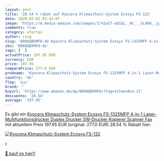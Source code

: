 ```yaml
---
layout: post
title: '28.54 % rabat auf Kyocera Klimaschutz-System Ecosys FS-132'
date: 2020-02-01 01:42:07
image: 'https://m.media-amazon.com/images/I/41wIf-a81UL._AC_._SL400_.jpg'
comments: true
category: ofertas
author: ring
slug: 'B00AQBXMF8-de Kyocera Klimaschutz-System Ecosys FS-1325MFP 4-in-1 Laser-...'
sku: 'B00AQBXMF8-de'
tags: [  ]
actualPrice: 197.95 EUR
currency: EUR
price: 197.95
comparePrice: 277.0 EUR
prodname: 'Kyocera Klimaschutz-System Ecosys FS-1325MFP 4-in-1 Laser-Multifunktionsdrucker  Duplex Drucker  SW-Drucker  Kopierer  Scanner  Fax '
country: 'de'
flag: '🇩🇪'
brand: ''
buyurl: 'https://www.amazon.de/dp/B00AQBXMF8/?tag=tolees0ca-21'
descuento: '28.54'
average: '197.95'
---
```


Es gibt ein [Kyocera Klimaschutz-System Ecosys FS-1325MFP 4-in-1 Laser-Multifunktionsdrucker  Duplex Drucker  SW-Drucker  Kopierer  Scanner  Fax ](https://www.amazon.de/dp/B00AQBXMF8/?tag=tolees0ca-21) mit aktuellem Preis 197.95 EUR (original: 277.0 EUR) 28.54 % Rabatt hier:

[![Kyocera Klimaschutz-System Ecosys FS-132](https://m.media-amazon.com/images/I/41wIf-a81UL._AC_._SL400_.jpg)](https://www.amazon.de/dp/B00AQBXMF8/?tag=tolees0ca-21)

ℹ️:


[🛒 kauf es hier!!](https://www.amazon.de/dp/B00AQBXMF8/?tag=tolees0ca-21)
